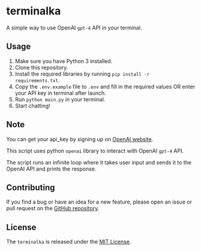 # terminalka

A simple way to use OpenAI `gpt-4` API in your terminal.

## Usage

1. Make sure you have Python 3 installed.
2. Clone this repository.
3. Install the required libraries by running `pip install -r requirements.txt`.
4. Copy the `.env.example` file to `.env` and fill in the required values OR enter your API key in terminal after launch.
5. Run `python main.py` in your terminal.
6. Start chatting!

## Note

You can get your api_key by signing up on [OpenAI website](https://beta.openai.com/signup).

This script uses python `openai` library to interact with OpenAI `gpt-4` API.

The script runs an infinite loop where it takes user input and sends it to the OpenAI API and prints the response.

## Contributing

If you find a bug or have an idea for a new feature, please open an issue or pull request on the [GitHub repository](https://github.com/vorniches/terminalka).

## License

The `terminalka` is released under the [MIT License](https://opensource.org/licenses/MIT).